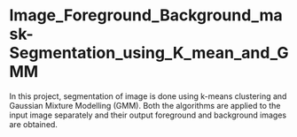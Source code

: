 # Image_Foreground_Background_mask-Segmentation_using_K_mean_and_GMM
In this project, segmentation of image is done using k-means clustering and Gaussian Mixture Modelling (GMM). Both the algorithms are applied to the input image separately and their output foreground and background images are obtained.

